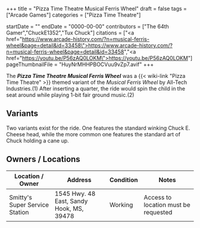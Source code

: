 +++
title = "Pizza Time Theatre Musical Ferris Wheel"
draft = false
tags = ["Arcade Games"]
categories = ["Pizza Time Theatre"]


startDate = ""
endDate = "0000-00-00"
contributors = ["The 64th Gamer","ChuckE1352","Tux Chuck"]
citations = ["<a href=\"https://www.arcade-history.com/?n=musical-ferris-wheel&page=detail&id=33458\">https://www.arcade-history.com/?n=musical-ferris-wheel&page=detail&id=33458</a>","<a href=\"https://youtu.be/P56zAQ0LOKM\">https://youtu.be/P56zAQ0LOKM</a>"]
pageThumbnailFile = "HuyNrMHHPBOCVuu9vZp7.avif"
+++

The ***Pizza Time Theatre Musical Ferris Wheel*** was a {{< wiki-link "Pizza Time Theatre" >}} themed variant of the *Musical Ferris Wheel* by All-Tech Industries.(1) After inserting a quarter, the ride would spin the child in the seat around while playing 1-bit fair ground music.(2)

## Variants

Two variants exist for the ride. One features the standard winking Chuck E. Cheese head, while the more common one features the standard art of Chuck holding a cane up.

## Owners / Locations

| Location / Owner               | Address                                  | Condition | Notes                                |
|--------------------------------|------------------------------------------|-----------|--------------------------------------|
| Smitty's Super Service Station | 1545 Hwy. 48 East, Sandy Hook, MS, 39478 | Working   | Access to location must be requested |